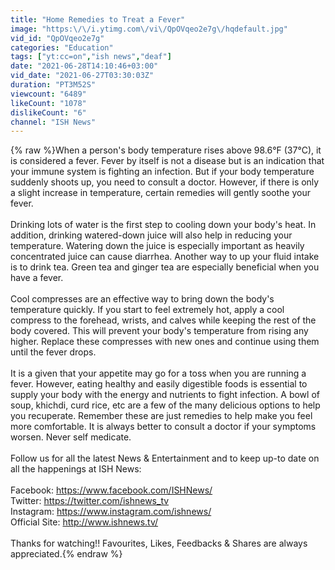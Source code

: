 ```yaml
---
title: "Home Remedies to Treat a Fever"
image: "https:\/\/i.ytimg.com\/vi\/QpOVqeo2e7g\/hqdefault.jpg"
vid_id: "QpOVqeo2e7g"
categories: "Education"
tags: ["yt:cc=on","ish news","deaf"]
date: "2021-06-28T14:10:46+03:00"
vid_date: "2021-06-27T03:30:03Z"
duration: "PT3M52S"
viewcount: "6489"
likeCount: "1078"
dislikeCount: "6"
channel: "ISH News"
---
```

{% raw %}When a person's body temperature rises above 98.6°F (37°C), it is considered a fever. Fever by itself is not a disease but is an indication that your immune system is fighting an infection. But if your body temperature suddenly shoots up, you need to consult a doctor. However, if there is only a slight increase in temperature, certain remedies will gently soothe your fever.<br /><br />Drinking lots of water is the first step to cooling down your body's heat. In addition, drinking watered-down juice will also help in reducing your temperature. Watering down the juice is especially important as heavily concentrated juice can cause diarrhea. Another way to up your fluid intake is to drink tea. Green tea and ginger tea are especially beneficial when you have a fever.<br /><br />Cool compresses are an effective way to bring down the body's temperature quickly. If you start to feel extremely hot, apply a cool compress to the forehead, wrists, and calves while keeping the rest of the body covered. This will prevent your body's temperature from rising any higher. Replace these compresses with new ones and continue using them until the fever drops.<br /><br />It is a given that your appetite may go for a toss when you are running a fever. However, eating healthy and easily digestible foods is essential to supply your body with the energy and nutrients to fight infection. A bowl of soup, khichdi, curd rice, etc are a few of the many delicious options to help you recuperate. Remember these are just remedies to help make you feel more comfortable. It is always better to consult a doctor if your symptoms worsen. Never self medicate. <br /><br />Follow us for all the latest News &amp; Entertainment and to keep up-to date on all the happenings at ISH News: <br /><br />Facebook: <a rel="nofollow" target="blank" href="https://www.facebook.com/ISHNews/">https://www.facebook.com/ISHNews/</a><br />Twitter: <a rel="nofollow" target="blank" href="https://twitter.com/ishnews_tv">https://twitter.com/ishnews_tv</a><br />Instagram: <a rel="nofollow" target="blank" href="https://www.instagram.com/ishnews/">https://www.instagram.com/ishnews/</a> <br />Official Site: <a rel="nofollow" target="blank" href="http://www.ishnews.tv/">http://www.ishnews.tv/</a><br /><br />Thanks for watching!! Favourites, Likes, Feedbacks &amp; Shares are always appreciated.{% endraw %}
